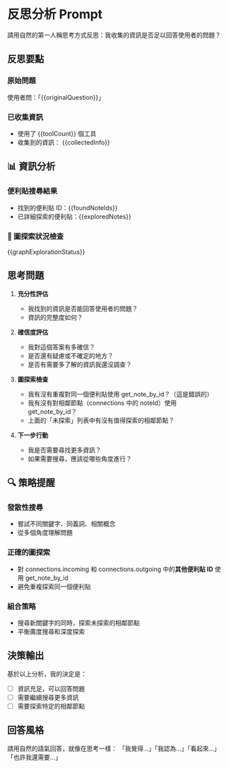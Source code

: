 <!-- 
====================
📍 使用位置 (Used In)
====================
- /app/api/ai-agent/stream-natural/route.ts (階段 4: 反思與重試策略)
  - Function: reflectNaturally() - Line 734-872
  - 在每次工具調用後執行，決定是否需要繼續搜尋
  
====================
🎯 功能說明 (Purpose)
====================
- 評估已收集的資訊是否充足
- 檢查圖探索的執行情況
- 決定是否需要繼續搜尋或探索
- 提供下一步行動建議

====================
🔧 相關變數 (Variables)
====================
- {{originalQuestion}} - 使用者的原始問題
- {{toolCount}} - 已使用的工具數量
- {{collectedInfo}} - 已收集的所有資訊
- {{foundNoteIds}} - 找到的便利貼 ID 列表
- {{exploredNotes}} - 已詳細探索的便利貼
- {{graphExplorationStatus}} - 圖探索狀況詳細分析

====================
🔄 決策輸出 (Decision Output)
====================
- 判斷資訊是否充足
- 建議是否繼續搜尋
- 指出需要探索的特定節點
- 使用自然語言表達思考過程

====================
⚠️ 注意事項 (Notes)
====================
- 此 prompt 目前在程式碼中還是硬編碼的
- 未來可改為使用 PromptService 載入
-->

# 反思分析 Prompt

請用自然的第一人稱思考方式反思：我收集的資訊是否足以回答使用者的問題？

## 反思要點

### 原始問題
使用者問：「{{originalQuestion}}」

### 已收集資訊
- 使用了 {{toolCount}} 個工具
- 收集到的資訊：
{{collectedInfo}}

## 📊 資訊分析

### 便利貼搜尋結果
- 找到的便利貼 ID：{{foundNoteIds}}
- 已詳細探索的便利貼：{{exploredNotes}}

### 🔗 圖探索狀況檢查
{{graphExplorationStatus}}

## 思考問題

1. **充分性評估**
   - 我找到的資訊是否能回答使用者的問題？
   - 資訊的完整度如何？

2. **確信度評估**
   - 我對這個答案有多確信？
   - 是否還有疑慮或不確定的地方？
   - 是否有需要多了解的資訊我還沒調查？

3. **圖探索檢查**
   - 我有沒有重複對同一個便利貼使用 get_note_by_id？（這是錯誤的）
   - 我有沒有對相鄰節點（connections 中的 noteId）使用 get_note_by_id？
   - 上面的「未探索」列表中有沒有值得探索的相鄰節點？

4. **下一步行動**
   - 我是否需要尋找更多資訊？
   - 如果需要搜尋，應該從哪些角度進行？

## 🔍 策略提醒

### 發散性搜尋
- 嘗試不同關鍵字、同義詞、相關概念
- 從多個角度理解問題

### 正確的圖探索
- 對 connections.incoming 和 connections.outgoing 中的**其他便利貼 ID** 使用 get_note_by_id
- 避免重複探索同一個便利貼

### 組合策略
- 搜尋新關鍵字的同時，探索未探索的相鄰節點
- 平衡廣度搜尋和深度探索

## 決策輸出

基於以上分析，我的決定是：
- [ ] 資訊充足，可以回答問題
- [ ] 需要繼續搜尋更多資訊
- [ ] 需要探索特定的相鄰節點

## 回答風格

請用自然的語氣回答，就像在思考一樣：
「我覺得...」「我認為...」「看起來...」「也許我還需要...」